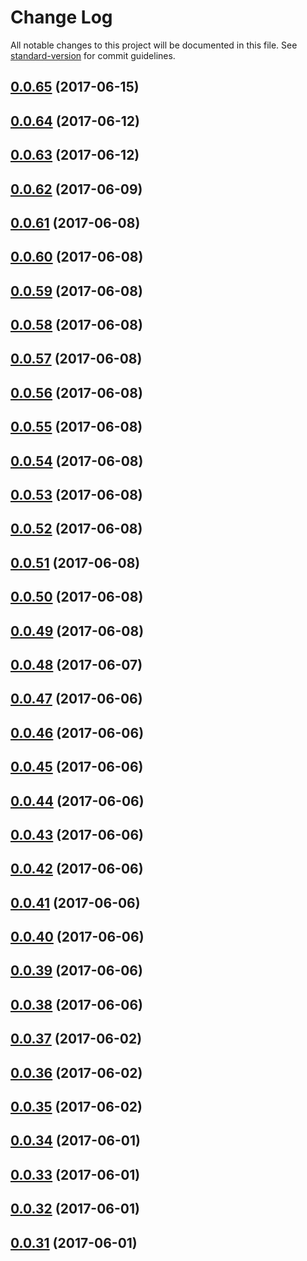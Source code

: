 # Change Log

All notable changes to this project will be documented in this file. See [standard-version](https://github.com/conventional-changelog/standard-version) for commit guidelines.

<a name="0.0.65"></a>
## [0.0.65](https://github.ibm.com/chads/WatsonWorkspace/compare/v0.0.64...v0.0.65) (2017-06-15)



<a name="0.0.64"></a>
## [0.0.64](https://github.ibm.com/chads/WatsonWorkspace/compare/v0.0.63...v0.0.64) (2017-06-12)



<a name="0.0.63"></a>
## [0.0.63](https://github.ibm.com/chads/WatsonWorkspace/compare/v0.0.62...v0.0.63) (2017-06-12)



<a name="0.0.62"></a>
## [0.0.62](https://github.ibm.com/chads/WatsonWorkspace/compare/v0.0.61...v0.0.62) (2017-06-09)



<a name="0.0.61"></a>
## [0.0.61](https://github.ibm.com/chads/WatsonWorkspace/compare/v0.0.60...v0.0.61) (2017-06-08)



<a name="0.0.60"></a>
## [0.0.60](https://github.ibm.com/chads/WatsonWorkspace/compare/v0.0.59...v0.0.60) (2017-06-08)



<a name="0.0.59"></a>
## [0.0.59](https://github.ibm.com/chads/WatsonWorkspace/compare/v0.0.58...v0.0.59) (2017-06-08)



<a name="0.0.58"></a>
## [0.0.58](https://github.ibm.com/chads/WatsonWorkspace/compare/v0.0.57...v0.0.58) (2017-06-08)



<a name="0.0.57"></a>
## [0.0.57](https://github.ibm.com/chads/WatsonWorkspace/compare/v0.0.56...v0.0.57) (2017-06-08)



<a name="0.0.56"></a>
## [0.0.56](https://github.ibm.com/chads/WatsonWorkspace/compare/v0.0.55...v0.0.56) (2017-06-08)



<a name="0.0.55"></a>
## [0.0.55](https://github.ibm.com/chads/WatsonWorkspace/compare/v0.0.54...v0.0.55) (2017-06-08)



<a name="0.0.54"></a>
## [0.0.54](https://github.ibm.com/chads/WatsonWorkspace/compare/v0.0.53...v0.0.54) (2017-06-08)



<a name="0.0.53"></a>
## [0.0.53](https://github.ibm.com/chads/WatsonWorkspace/compare/v0.0.52...v0.0.53) (2017-06-08)



<a name="0.0.52"></a>
## [0.0.52](https://github.ibm.com/chads/WatsonWorkspace/compare/v0.0.51...v0.0.52) (2017-06-08)



<a name="0.0.51"></a>
## [0.0.51](https://github.ibm.com/chads/WatsonWorkspace/compare/v0.0.50...v0.0.51) (2017-06-08)



<a name="0.0.50"></a>
## [0.0.50](https://github.ibm.com/chads/WatsonWorkspace/compare/v0.0.49...v0.0.50) (2017-06-08)



<a name="0.0.49"></a>
## [0.0.49](https://github.ibm.com/chads/WatsonWorkspace/compare/v0.0.48...v0.0.49) (2017-06-08)



<a name="0.0.48"></a>
## [0.0.48](https://github.ibm.com/chads/WatsonWorkspace/compare/v0.0.47...v0.0.48) (2017-06-07)



<a name="0.0.47"></a>
## [0.0.47](https://github.ibm.com/chads/WatsonWorkspace/compare/v0.0.46...v0.0.47) (2017-06-06)



<a name="0.0.46"></a>
## [0.0.46](https://github.ibm.com/chads/WatsonWorkspace/compare/v0.0.45...v0.0.46) (2017-06-06)



<a name="0.0.45"></a>
## [0.0.45](https://github.ibm.com/chads/WatsonWorkspace/compare/v0.0.44...v0.0.45) (2017-06-06)



<a name="0.0.44"></a>
## [0.0.44](https://github.ibm.com/chads/WatsonWorkspace/compare/v0.0.43...v0.0.44) (2017-06-06)



<a name="0.0.43"></a>
## [0.0.43](https://github.ibm.com/chads/WatsonWorkspace/compare/v0.0.42...v0.0.43) (2017-06-06)



<a name="0.0.42"></a>
## [0.0.42](https://github.ibm.com/chads/WatsonWorkspace/compare/v0.0.41...v0.0.42) (2017-06-06)



<a name="0.0.41"></a>
## [0.0.41](https://github.ibm.com/chads/WatsonWorkspace/compare/v0.0.40...v0.0.41) (2017-06-06)



<a name="0.0.40"></a>
## [0.0.40](https://github.ibm.com/chads/WatsonWorkspace/compare/v0.0.39...v0.0.40) (2017-06-06)



<a name="0.0.39"></a>
## [0.0.39](https://github.ibm.com/chads/WatsonWorkspace/compare/v0.0.38...v0.0.39) (2017-06-06)



<a name="0.0.38"></a>
## [0.0.38](https://github.ibm.com/chads/WatsonWorkspace/compare/v0.0.37...v0.0.38) (2017-06-06)



<a name="0.0.37"></a>
## [0.0.37](https://github.ibm.com/chads/WatsonWorkspace/compare/v0.0.36...v0.0.37) (2017-06-02)



<a name="0.0.36"></a>
## [0.0.36](https://github.ibm.com/chads/WatsonWorkspace/compare/v0.0.35...v0.0.36) (2017-06-02)



<a name="0.0.35"></a>
## [0.0.35](https://github.ibm.com/chads/WatsonWorkspace/compare/v0.0.34...v0.0.35) (2017-06-02)



<a name="0.0.34"></a>
## [0.0.34](https://github.ibm.com/chads/WatsonWorkspace/compare/v0.0.33...v0.0.34) (2017-06-01)



<a name="0.0.33"></a>
## [0.0.33](https://github.ibm.com/chads/WatsonWorkspace/compare/v0.0.32...v0.0.33) (2017-06-01)



<a name="0.0.32"></a>
## [0.0.32](https://github.ibm.com/chads/WatsonWorkspace/compare/v0.0.31...v0.0.32) (2017-06-01)



<a name="0.0.31"></a>
## [0.0.31](https://github.ibm.com/chads/WatsonWorkspace/compare/v0.0.30...v0.0.31) (2017-06-01)
